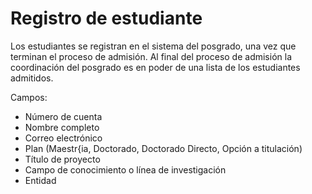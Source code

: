 # Registro de estudiante

Los estudiantes se registran en el sistema del posgrado, una vez que terminan el proceso de admisión. Al final del proceso de admisión la coordinación del posgrado es en poder de una lista de los estudiantes admitidos. 

Campos:
- Número de cuenta
- Nombre completo
- Correo electrónico
- Plan (Maestr{ia, Doctorado, Doctorado Directo, Opción a titulación)
- Título de proyecto
- Campo de conocimiento o línea de investigación
- Entidad 
